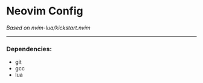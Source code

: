 # Neovim Config  
_Based on nvim-lua/kickstart.nvim_  

--- 

### Dependencies:  
 - git  
 - gcc  
 - lua
